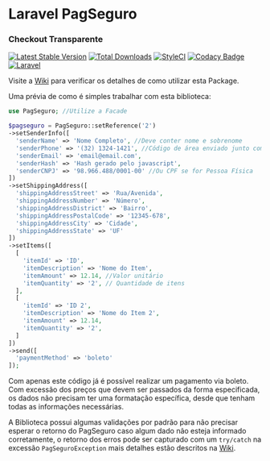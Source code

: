 # Laravel PagSeguro 
### Checkout Transparente
[![Latest Stable Version](https://poser.pugx.org/artistas/laravel-pagseguro/v/stable)](https://packagist.org/packages/artistas/laravel-pagseguro)
[![Total Downloads](https://poser.pugx.org/artistas/laravel-pagseguro/downloads)](https://packagist.org/packages/artistas/laravel-pagseguro)
[![StyleCI](https://styleci.io/repos/66557385/shield)](https://styleci.io/repos/66557385)
[![Codacy Badge](https://api.codacy.com/project/badge/Grade/2b049d7be509420c810493c828eb943d)](https://www.codacy.com/app/fernando-bandeira/laravel-pagseguro?utm_source=github.com&amp;utm_medium=referral&amp;utm_content=artistas/laravel-pagseguro&amp;utm_campaign=Badge_Grade)
[![Laravel](https://img.shields.io/badge/laravel-5.*-ff69b4.svg?style=flat-square)](https://laravel.com)

Visite a [Wiki](https://github.com/artistas/laravel-pagseguro/wiki) para verificar os detalhes de como utilizar esta Package.

Uma prévia de como é simples trabalhar com esta biblioteca:

```php
use PagSeguro; //Utilize a Facade

$pagseguro = PagSeguro::setReference('2')
->setSenderInfo([
  'senderName' => 'Nome Completo', //Deve conter nome e sobrenome
  'senderPhone' => '(32) 1324-1421', //Código de área enviado junto com o telefone
  'senderEmail' => 'email@email.com',
  'senderHash' => 'Hash gerado pelo javascript',
  'senderCNPJ' => '98.966.488/0001-00' //Ou CPF se for Pessoa Física
])
->setShippingAddress([
  'shippingAddressStreet' => 'Rua/Avenida',
  'shippingAddressNumber' => 'Número',
  'shippingAddressDistrict' => 'Bairro',
  'shippingAddressPostalCode' => '12345-678',
  'shippingAddressCity' => 'Cidade',
  'shippingAddressState' => 'UF'
])
->setItems([
  [
    'itemId' => 'ID',
    'itemDescription' => 'Nome do Item',
    'itemAmount' => 12.14, //Valor unitário
    'itemQuantity' => '2', // Quantidade de itens
  ],
  [
    'itemId' => 'ID 2',
    'itemDescription' => 'Nome do Item 2',
    'itemAmount' => 12.14,
    'itemQuantity' => '2',
  ]
])
->send([
  'paymentMethod' => 'boleto'
]);
```

Com apenas este código já é possível realizar um pagamento via boleto. Com excessão dos preços que devem ser passados da forma especificada, os dados não precisam ter uma formatação específica, desde que tenham todas as informações necessárias.

A Biblioteca possui algumas validações por padrão para não precisar esperar o retorno do PagSeguro caso algum dado não esteja informado corretamente, o retorno dos erros pode ser capturado com um ```try/catch``` na excessão ```PagSeguroException``` mais detalhes estão descritos na [Wiki](https://github.com/artistas/laravel-pagseguro/wiki).
